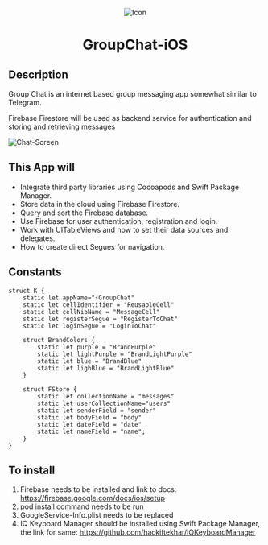 <p align="center">
  <img src="https://user-images.githubusercontent.com/82581324/180593755-83ce022c-a632-437b-928e-8caf68f143e3.png" alt="Icon"/>
</p>
<H1 align="center">GroupChat-iOS</H1>


## Description

Group Chat is an internet based group messaging app somewhat similar to Telegram. 

Firebase Firestore will be used as backend service for authentication and storing and retrieving messages

![Chat-Screen](https://user-images.githubusercontent.com/82581324/180594349-daf4d4d7-34c9-4511-a5a1-cd12f2424f17.jpg)


## This App will

* Integrate third party libraries using Cocoapods and Swift Package Manager.
* Store data in the cloud using Firebase Firestore.
* Query and sort the Firebase database.
* Use Firebase for user authentication, registration and login.
* Work with UITableViews and how to set their data sources and delegates.
* How to create direct Segues for navigation.


## Constants
```
struct K {
    static let appName="⚡️GroupChat"
    static let cellIdentifier = "ReusableCell"
    static let cellNibName = "MessageCell"
    static let registerSegue = "RegisterToChat"
    static let loginSegue = "LoginToChat"
    
    struct BrandColors {
        static let purple = "BrandPurple"
        static let lightPurple = "BrandLightPurple"
        static let blue = "BrandBlue"
        static let lighBlue = "BrandLightBlue"
    }
    
    struct FStore {
        static let collectionName = "messages"
        static let userCollectionName="users"
        static let senderField = "sender"
        static let bodyField = "body"
        static let dateField = "date"
        static let nameField = "name";
    }
}

```
## To install 
1. Firebase needs to be installed and link to docs: https://firebase.google.com/docs/ios/setup
2. pod install command needs to be run
3. GoogleService-Info.plist needs to be replaced 
4. IQ Keyboard Manager should be installed using Swift Package Manager, the link for same: https://github.com/hackiftekhar/IQKeyboardManager 

